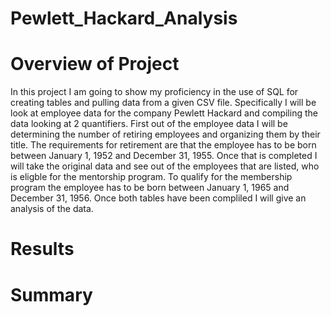# Pewlett_Hackard_Analysis

# Overview of Project
In this project I am going to show my proficiency in the use of SQL for creating tables and pulling data from a given CSV file. Specifically I will be look at employee data for the company Pewlett Hackard and compiling the data looking at 2 quantifiers. First out of the employee data I will be determining the number of retiring employees and organizing them by their title. The requirements for retirement are that the employee has to be born between January 1, 1952 and December 31, 1955. Once that is completed I will take the original data and see out of the employees that are listed, who is eligble for the mentorship program. To qualify for the membership program the employee has to be born between January 1, 1965 and December 31, 1956. Once both tables have been compliled I will give an analysis of the data.

# Results












# Summary
